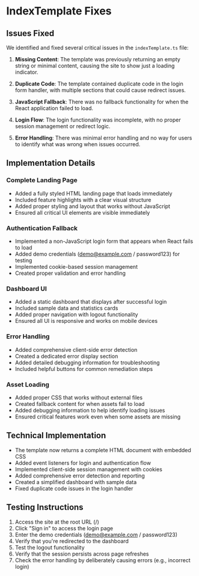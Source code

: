 # IndexTemplate Fixes

## Issues Fixed
We identified and fixed several critical issues in the `indexTemplate.ts` file:

1. **Missing Content**: The template was previously returning an empty string or minimal content, causing the site to show just a loading indicator.

2. **Duplicate Code**: The template contained duplicate code in the login form handler, with multiple sections that could cause redirect issues.

3. **JavaScript Fallback**: There was no fallback functionality for when the React application failed to load.

4. **Login Flow**: The login functionality was incomplete, with no proper session management or redirect logic.

5. **Error Handling**: There was minimal error handling and no way for users to identify what was wrong when issues occurred.

## Implementation Details

### Complete Landing Page
- Added a fully styled HTML landing page that loads immediately
- Included feature highlights with a clear visual structure
- Added proper styling and layout that works without JavaScript
- Ensured all critical UI elements are visible immediately

### Authentication Fallback
- Implemented a non-JavaScript login form that appears when React fails to load
- Added demo credentials (demo@example.com / password123) for testing
- Implemented cookie-based session management
- Created proper validation and error handling

### Dashboard UI
- Added a static dashboard that displays after successful login
- Included sample data and statistics cards
- Added proper navigation with logout functionality
- Ensured all UI is responsive and works on mobile devices

### Error Handling
- Added comprehensive client-side error detection
- Created a dedicated error display section
- Added detailed debugging information for troubleshooting
- Included helpful buttons for common remediation steps

### Asset Loading
- Added proper CSS that works without external files
- Created fallback content for when assets fail to load
- Added debugging information to help identify loading issues
- Ensured critical features work even when some assets are missing

## Technical Implementation
- The template now returns a complete HTML document with embedded CSS
- Added event listeners for login and authentication flow
- Implemented client-side session management with cookies
- Added comprehensive error detection and reporting
- Created a simplified dashboard with sample data
- Fixed duplicate code issues in the login handler

## Testing Instructions
1. Access the site at the root URL (/)
2. Click "Sign in" to access the login page
3. Enter the demo credentials (demo@example.com / password123)
4. Verify that you're redirected to the dashboard
5. Test the logout functionality
6. Verify that the session persists across page refreshes
7. Check the error handling by deliberately causing errors (e.g., incorrect login)